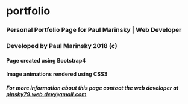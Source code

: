 # portfolio

### Personal Portfolio Page for Paul Marinsky | Web Developer
### Developed by Paul Marinsky 2018 (c)

#### Page created using Bootstrap4
#### Image animations rendered using CSS3

##### For more information about this page contact the web developer at pinsky79.web.dev@gmail.com

